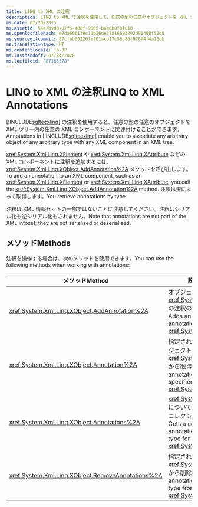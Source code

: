 ```yaml
---
title: LINQ to XML の注釈
description: LINQ to XML で注釈を使用して、任意の型の任意のオブジェクトを XML ツリー内の任意の XML コンポーネントに関連付ける方法について学習します。
ms.date: 07/20/2015
ms.assetid: 54e7b9d0-07f5-488f-9065-b6e6b870f810
ms.openlocfilehash: e7da666139c10b26de37816693202d96498f52d8
ms.sourcegitcommit: 87cfeb69226fef01acb17c56c86f978f4f4a13db
ms.translationtype: HT
ms.contentlocale: ja-JP
ms.lasthandoff: 07/24/2020
ms.locfileid: "87165578"
---
```

# <a name="linq-to-xml-annotations"></a><span data-ttu-id="dcb28-103">LINQ to XML の注釈</span><span class="sxs-lookup"><span data-stu-id="dcb28-103">LINQ to XML Annotations</span></span>

<span data-ttu-id="dcb28-104">[!INCLUDE[sqltecxlinq](~/includes/sqltecxlinq-md.md)] の注釈を使用すると、任意の型の任意のオブジェクトを XML ツリー内の任意の XML コンポーネントに関連付けることができます。</span><span class="sxs-lookup"><span data-stu-id="dcb28-104">Annotations in [!INCLUDE[sqltecxlinq](~/includes/sqltecxlinq-md.md)] enable you to associate any arbitrary object of any arbitrary type with any XML component in an XML tree.</span></span>

<span data-ttu-id="dcb28-105"><xref:System.Xml.Linq.XElement> や <xref:System.Xml.Linq.XAttribute> などの XML コンポーネントに注釈を追加するには、<xref:System.Xml.Linq.XObject.AddAnnotation%2A> メソッドを呼び出します。</span><span class="sxs-lookup"><span data-stu-id="dcb28-105">To add an annotation to an XML component, such as an <xref:System.Xml.Linq.XElement> or <xref:System.Xml.Linq.XAttribute>, you call the <xref:System.Xml.Linq.XObject.AddAnnotation%2A> method.</span></span> <span data-ttu-id="dcb28-106">注釈は型によって取得します。</span><span class="sxs-lookup"><span data-stu-id="dcb28-106">You retrieve annotations by type.</span></span>

<span data-ttu-id="dcb28-107">注釈は XML 情報セットの一部ではないことに注意してください。注釈はシリアル化も逆シリアル化もされません。</span><span class="sxs-lookup"><span data-stu-id="dcb28-107">Note that annotations are not part of the XML infoset; they are not serialized or deserialized.</span></span>

## <a name="methods"></a><span data-ttu-id="dcb28-108">メソッド</span><span class="sxs-lookup"><span data-stu-id="dcb28-108">Methods</span></span>

<span data-ttu-id="dcb28-109">注釈を操作する場合は、次のメソッドを使用できます。</span><span class="sxs-lookup"><span data-stu-id="dcb28-109">You can use the following methods when working with annotations:</span></span>

|<span data-ttu-id="dcb28-110">メソッド</span><span class="sxs-lookup"><span data-stu-id="dcb28-110">Method</span></span>|<span data-ttu-id="dcb28-111">説明</span><span class="sxs-lookup"><span data-stu-id="dcb28-111">Description</span></span>|
|------------|-----------------|
|<xref:System.Xml.Linq.XObject.AddAnnotation%2A>|<span data-ttu-id="dcb28-112">オブジェクトを <xref:System.Xml.Linq.XObject> の注釈の一覧に追加します。</span><span class="sxs-lookup"><span data-stu-id="dcb28-112">Adds an object to the annotation list of an <xref:System.Xml.Linq.XObject>.</span></span>|
|<xref:System.Xml.Linq.XObject.Annotation%2A>|<span data-ttu-id="dcb28-113">指定された型の最初の注釈オブジェクトを <xref:System.Xml.Linq.XObject> から取得します。</span><span class="sxs-lookup"><span data-stu-id="dcb28-113">Gets the first annotation object of the specified type from an <xref:System.Xml.Linq.XObject>.</span></span>|
|<xref:System.Xml.Linq.XObject.Annotations%2A>|<span data-ttu-id="dcb28-114"><xref:System.Xml.Linq.XObject> について指定された型の注釈のコレクションを取得します。</span><span class="sxs-lookup"><span data-stu-id="dcb28-114">Gets a collection of annotations of the specified type for an <xref:System.Xml.Linq.XObject>.</span></span>|
|<xref:System.Xml.Linq.XObject.RemoveAnnotations%2A>|<span data-ttu-id="dcb28-115">指定された型の注釈を <xref:System.Xml.Linq.XObject> から削除します。</span><span class="sxs-lookup"><span data-stu-id="dcb28-115">Removes the annotations of the specified type from an <xref:System.Xml.Linq.XObject>.</span></span>|
